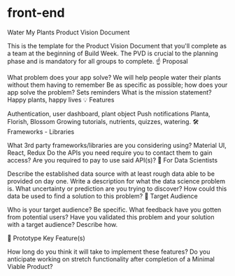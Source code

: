 # front-end

Water My Plants Product Vision Document

This is the template for the Product Vision Document that you'll complete as a team at the beginning of Build Week. The PVD is crucial to the planning phase and is mandatory for all groups to complete.
☝️ Proposal

What problem does your app solve? We will help people water their plants without them having to remember
Be as specific as possible; how does your app solve the problem? Sets reminders
What is the mission statement? Happy plants, happy lives
💡 Features

Authentication, user dashboard, plant object 
Push notifications
Planta, Florish, Blossom
Growing tutorials, nutrients, quizzes, watering.
🛠 Frameworks - Libraries

What 3rd party frameworks/libraries are you considering using? Material UI, React, Redux
 Do the APIs you need require you to contact them to gain access?
Are you required to pay to use said API(s)?
🧮 For Data Scientists

Describe the established data source with at least rough data able to be provided on day one.
Write a description for what the data science problem is. What uncertainty or prediction are you trying to discover? How could this data be used to find a solution to this problem?
🎯 Target Audience

Who is your target audience? Be specific.
What feedback have you gotten from potential users?
Have you validated this problem and your solution with a target audience? Describe how.

🔑 Prototype Key Feature(s)

How long do you think it will take to implement these features?
Do you anticipate working on stretch functionality after completion of a Minimal Viable Product?
